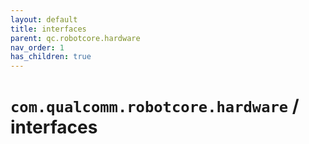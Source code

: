 ```yaml
---
layout: default
title: interfaces
parent: qc.robotcore.hardware
nav_order: 1
has_children: true
---
```

# `com.qualcomm.robotcore.hardware` / interfaces
      